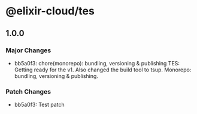 # @elixir-cloud/tes

## 1.0.0

### Major Changes

- bb5a0f3: chore(monorepo): bundling, versioning & publishing
  TES: Getting ready for the v1. Also changed the build tool to tsup.
  Monorepo: bundling, versioning & publishing.

### Patch Changes

- bb5a0f3: Test patch
